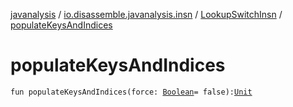 [javanalysis](../../index.md) / [io.disassemble.javanalysis.insn](../index.md) / [LookupSwitchInsn](index.md) / [populateKeysAndIndices](./populate-keys-and-indices.md)

# populateKeysAndIndices

`fun populateKeysAndIndices(force: `[`Boolean`](https://kotlinlang.org/api/latest/jvm/stdlib/kotlin/-boolean/index.html)` = false): `[`Unit`](https://kotlinlang.org/api/latest/jvm/stdlib/kotlin/-unit/index.html)